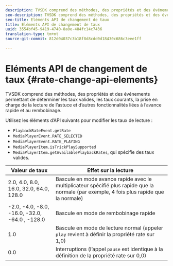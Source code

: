 ```yaml
---
description: TVSDK comprend des méthodes, des propriétés et des événements permettant de déterminer les taux valides, les taux courants, la prise en charge de la lecture de l’astuce et d’autres fonctionnalités liées à l’avance rapide et au rembobinage.
seo-description: TVSDK comprend des méthodes, des propriétés et des événements permettant de déterminer les taux valides, les taux courants, la prise en charge de la lecture de l’astuce et d’autres fonctionnalités liées à l’avance rapide et au rembobinage.
seo-title: Eléments API de changement de taux
title: Eléments API de changement de taux
uuid: 3554bf45-9419-4740-8a0e-484fc14c7436
translation-type: tm+mt
source-git-commit: 812d04037c3b18f8d8cdd0d18430c686c3eee1ff

---
```



# Eléments API de changement de taux {#rate-change-api-elements}

TVSDK comprend des méthodes, des propriétés et des événements permettant de déterminer les taux valides, les taux courants, la prise en charge de la lecture de l’astuce et d’autres fonctionnalités liées à l’avance rapide et au rembobinage.

<!--<a id="section_E5D37C71323947E2AED8B866D9835E31"></a>-->

Utilisez les éléments d’API suivants pour modifier les taux de lecture :

* `PlaybackRateEvent.getRate`
* `MediaPlayerEvent.RATE_SELECTED`
* `MediaPlayerEvent.RATE_PLAYING`
* `MediaPlayerItem.isTrickPlaySupported`
* `MediaPlayerItem.getAvailablePlaybackRates`, qui spécifie des taux valides.

| Valeur de taux | Effet sur la lecture |
|---|---|
| 2.0, 4.0, 8.0, 16.0, 32.0, 64.0, 128.0 | Bascule en mode avance rapide avec le multiplicateur spécifié plus rapide que la normale (par exemple, 4 fois plus rapide que la normale) |
| -2.0, -4.0, -8.0, -16.0, -32.0, -64.0 , -128.0 | Bascule en mode de rembobinage rapide |
| 1.0 | Bascule en mode de lecture normal (appeler `play` revient à définir la propriété rate sur 1,0) |
| 0.0 | Interruptions (l’appel `pause` est identique à la définition de la propriété rate sur 0,0) |


